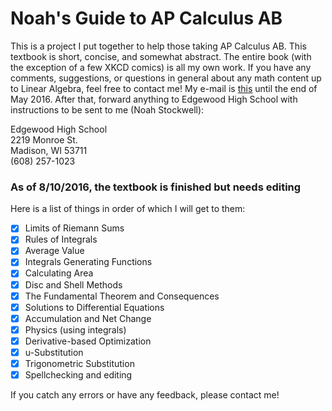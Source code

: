 # Noah's Guide to AP Calculus AB
This is a project I put together to help those taking AP Calculus AB. This textbook is short, concise, and somewhat abstract. The entire book (with the exception of a few XKCD comics) is all my own work. If you have any comments, suggestions, or questions in general about any math content up to Linear Algebra, feel free to contact me! My e-mail is [this](mailto:noah.stockwell@edgewoodhs.org "my e-mail") until the end of May 2016. After that, forward anything to Edgewood High School with instructions to be sent to me (Noah Stockwell):

Edgewood High School  
2219 Monroe St.  
Madison, WI 53711  
(608) 257-1023



### As of 8/10/2016, the textbook is finished but needs editing
Here is a list of things in order of which I will get to them:  

 - [x] Limits of Riemann Sums  
 - [x] Rules of Integrals  
 - [x] Average Value  
 - [x] Integrals Generating Functions  
 - [x] Calculating Area  
 - [x] Disc and Shell Methods  
 - [x] The Fundamental Theorem and Consequences  
 - [x] Solutions to Differential Equations  
 - [x] Accumulation and Net Change  
 - [x] Physics (using integrals)  
 - [x] Derivative-based Optimization  
 - [x] u-Substitution  
 - [x] Trigonometric Substitution
 - [x] Spellchecking and editing

If you catch any errors or have any feedback, please contact me!
